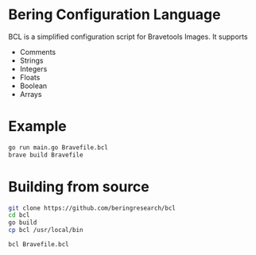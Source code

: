 # Bering Configuration Language

BCL is a simplified configuration script for Bravetools Images. It supports

* Comments
* Strings
* Integers
* Floats
* Boolean
* Arrays

# Example
``` bash
go run main.go Bravefile.bcl
brave build Bravefile
```

# Building from source
```bash
git clone https://github.com/beringresearch/bcl
cd bcl
go build
cp bcl /usr/local/bin

bcl Bravefile.bcl
```

